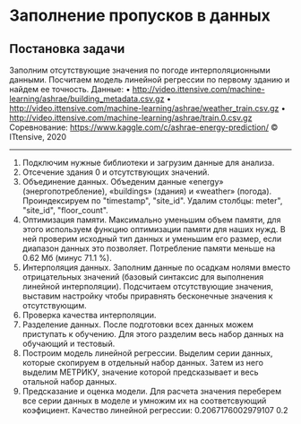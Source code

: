 # Заполнение пропусков в данных
## Постановка задачи
Заполним отсутствующие значения по погоде интерполяционными данными.
Посчитаем модель линейной регрессии по первому зданию и найдем ее точность.
Данные:
•	http://video.ittensive.com/machine-learning/ashrae/building_metadata.csv.gz
•	http://video.ittensive.com/machine-learning/ashrae/weather_train.csv.gz
•	http://video.ittensive.com/machine-learning/ashrae/train.0.csv.gz Соревнование: https://www.kaggle.com/c/ashrae-energy-prediction/
© ITtensive, 2020
___
1) Подключим нужные библиотеки и загрузим данные для анализа.
2) Отсечение здания 0 и отсутствующих значений.
3) Объединение данных.
Объеденим данные «energy» (энергопотребление), «buildings» (здания) и «weather» (погода). 
Проиндексируем по "timestamp", "site_id". Удалим столбцы: meter", "site_id", "floor_count".
4) Оптимизация памяти.
Максимально уменьшим объем памяти, для этого используем функцию оптимизации памяти для наших нужд. В ней проверим исходный тип данных и уменьшим его размер, если диапазон данных это позволяет.
Потребление памяти меньше на 0.62 Мб (минус 71.1 %).
5) Интерполяция данных.
Заполним данные по осадкам нолями вместо отрицательных значений (базовый синтаксис для выполнения линейной интерполяции).
Подсчитаем отсутствующие значения, выставим настройку чтобы приравнять бесконечные значения к отсутствующим.
6) Проверка качества интерполяции.
7) Разделение данных.
После подготовки всех данных можем приступать к обучению. Для этого разделим весь набор данных на обучающий и тестовый. 
8) Построим модель линейной регрессии.
Выделим серии данных, которые скопируем в отдельный набор данных. Затем из него выделим МЕТРИКУ, значение которой предсказывает и весь отальной набор данных. 
9) Предсказание и оценка модели.
Для расчета значения переберем все серии данных в моделе и умножим их на соответсвующий коэфициент.
Качество линейной регрессии: 0.2067176002979107 0.2



